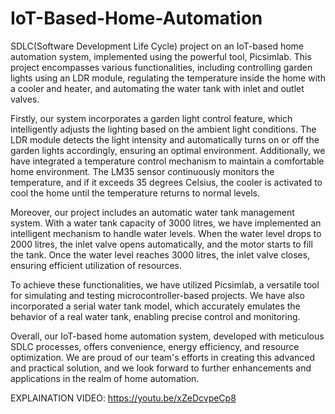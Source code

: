 # IoT-Based-Home-Automation
SDLC(Software Development Life Cycle) project on an IoT-based home automation system, implemented using the powerful tool, Picsimlab. This project encompasses various functionalities, including controlling garden lights using an LDR module, regulating the temperature inside the home with a cooler and heater, and automating the water tank with inlet and outlet valves.

Firstly, our system incorporates a garden light control feature, which intelligently adjusts the lighting based on the ambient light conditions. The LDR module detects the light intensity and automatically turns on or off the garden lights accordingly, ensuring an optimal environment.
Additionally, we have integrated a temperature control mechanism to maintain a comfortable home environment. The LM35 sensor continuously monitors the temperature, and if it exceeds 35 degrees Celsius, the cooler is activated to cool the home until the temperature returns to normal levels.

Moreover, our project includes an automatic water tank management system. With a water tank capacity of 3000 litres, we have implemented an intelligent mechanism to handle water levels. When the water level drops to 2000 litres, the inlet valve opens automatically, and the motor starts to fill the tank. Once the water level reaches 3000 litres, the inlet valve closes, ensuring efficient utilization of resources.

To achieve these functionalities, we have utilized Picsimlab, a versatile tool for simulating and testing microcontroller-based projects. We have also incorporated a serial water tank model, which accurately emulates the behavior of a real water tank, enabling precise control and monitoring.

Overall, our IoT-based home automation system, developed with meticulous SDLC processes, offers convenience, energy efficiency, and resource optimization. We are proud of our team's efforts in creating this advanced and practical solution, and we look forward to further enhancements and applications in the realm of home automation.

EXPLAINATION VIDEO:  https://youtu.be/xZeDcvpeCp8
